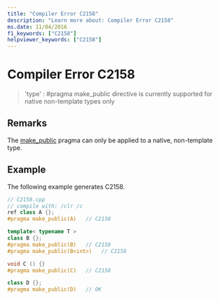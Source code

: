```yaml
---
title: "Compiler Error C2158"
description: "Learn more about: Compiler Error C2158"
ms.date: 11/04/2016
f1_keywords: ["C2158"]
helpviewer_keywords: ["C2158"]
---
```

# Compiler Error C2158

> 'type' : #pragma make_public directive is currently supported for native non-template types only

## Remarks

The [make_public](../../preprocessor/make-public.md) pragma can only be applied to a native, non-template type.

## Example

The following example generates C2158.

```cpp
// C2158.cpp
// compile with: /clr /c
ref class A {};
#pragma make_public(A)   // C2158

template< typename T >
class B {};
#pragma make_public(B)   // C2158
#pragma make_public(B<int>)   // C2158

void C () {}
#pragma make_public(C)   // C2158

class D {};
#pragma make_public(D)   // OK
```
